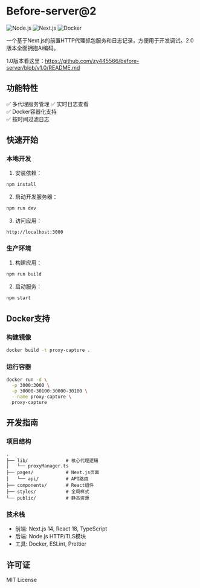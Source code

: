 # Before-server@2

![Node.js](https://img.shields.io/badge/Node.js-18.x-green)
![Next.js](https://img.shields.io/badge/Next.js-14.x-blue)
![Docker](https://img.shields.io/badge/Docker-支持-success)

一个基于Next.js的前置HTTP代理抓包服务和日志记录，方便用于开发调试。2.0版本全面拥抱Ai编码。

1.0版本看这里：https://github.com/zy445566/before-server/blob/v1.0/README.md

## 功能特性

✅ 多代理服务管理
✅ 实时日志查看  
✅ Docker容器化支持  
✅ 按时间过滤日志  

## 快速开始

### 本地开发

1. 安装依赖：
```bash
npm install
```

2. 启动开发服务器：
```bash
npm run dev
```

3. 访问应用：
```
http://localhost:3000
```

### 生产环境

1. 构建应用：
```bash
npm run build
```

2. 启动服务：
```bash
npm start
```

## Docker支持

### 构建镜像
```bash
docker build -t proxy-capture .
```

### 运行容器
```bash
docker run -d \
  -p 3000:3000 \
  -p 30000-30100:30000-30100 \
  --name proxy-capture \
  proxy-capture
```

## 开发指南

### 项目结构
```
.
├── lib/              # 核心代理逻辑
│   └── proxyManager.ts
├── pages/            # Next.js页面
│   └── api/          # API路由
├── components/       # React组件
├── styles/           # 全局样式
└── public/           # 静态资源
```

### 技术栈
- 前端: Next.js 14, React 18, TypeScript
- 后端: Node.js HTTP/TLS模块
- 工具: Docker, ESLint, Prettier

## 许可证
MIT License